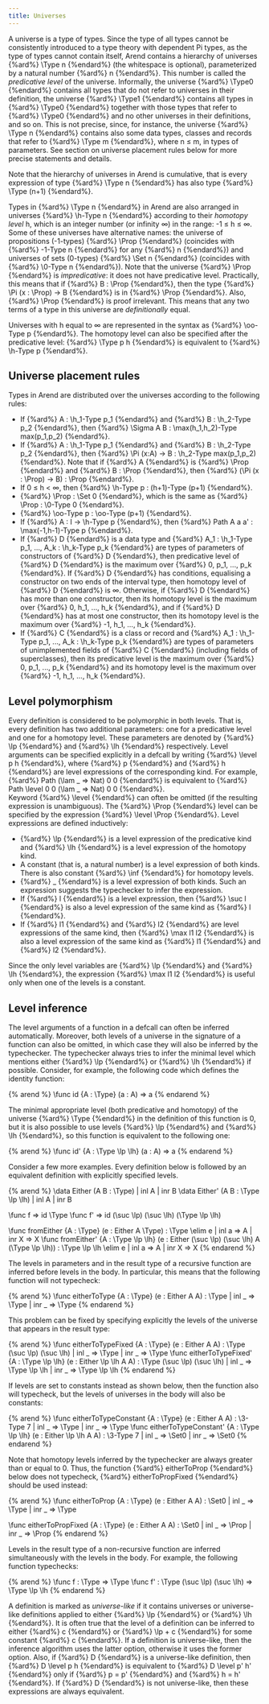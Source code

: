 ```yaml
---
title: Universes
---
```


A universe is a type of types. Since the type of all types cannot be consistently introduced to a type theory
with dependent Pi types, as the type of types cannot contain itself, Arend contains a hierarchy of universes 
{%ard%} \Type n {%endard%} (the whitespace is optional), parameterized by a natural number {%ard%} n {%endard%}. This number is called the 
_predicative level_ of the universe. Informally, the universe {%ard%} \Type0 {%endard%} contains all types that do not refer to universes
in their definition, the universe {%ard%} \Type1 {%endard%} contains all types in {%ard%} \Type0 {%endard%} together with those types that
refer to {%ard%} \Type0 {%endard%} and no other universes in their definitions, and so on. This is not precise, since, for instance, 
the universe {%ard%} \Type n {%endard%} contains also some data types, classes and records that refer to {%ard%} \Type m {%endard%}, where n ≤ m, in types of parameters.
See section on universe placement rules below for more precise statements and details.  
 
Note that the hierarchy of 
universes in Arend is cumulative, that is every expression of type {%ard%} \Type n {%endard%} has also type {%ard%} \Type (n+1) {%endard%}. 

Types in {%ard%} \Type n {%endard%} in Arend are also arranged in universes {%ard%} \h-Type n {%endard%} according to their _homotopy level_ h,
which is an integer number (or infinity ∞) in the range: -1 ≤ h ≤ ∞. 
Some of these universes have alternative names: the universe of propositions (-1-types) {%ard%} \Prop {%endard%} 
(coincides with {%ard%} \-1-Type n {%endard%} for any {%ard%} n {%endard%}) and universes of sets (0-types) {%ard%} \Set n {%endard%} (coincides with {%ard%} \0-Type n {%endard%}). 
Note that the universe {%ard%} \Prop {%endard%} is _impredicative_: it does not have predicative level. Practically, this means that
if {%ard%} B : \Prop {%endard%}, then the type {%ard%} \Pi (x : \Prop) -> B {%endard%} is in {%ard%} \Prop {%endard%}. 
Also, {%ard%} \Prop {%endard%} is proof irrelevant.
This means that any two terms of a type in this universe are _definitionally_ equal.

Universes with h equal to ∞ are represented in the syntax as {%ard%} \oo-Type p {%endard%}. The homotopy level can also be 
specified after the predicative level: {%ard%} \Type p h {%endard%} is equivalent to {%ard%} \h-Type p {%endard%}.   

## Universe placement rules

Types in Arend are distributed over the universes according to the following rules:

* If {%ard%} A : \h_1-Type p_1 {%endard%} and {%ard%} B : \h_2-Type p_2 {%endard%}, then {%ard%} \Sigma A B : \max(h_1,h_2)-Type max(p_1,p_2) {%endard%}.
* If {%ard%} A : \h_1-Type p_1 {%endard%} and {%ard%} B : \h_2-Type p_2 {%endard%}, then {%ard%} \Pi (x:A) -> B : \h_2-Type max(p_1,p_2) {%endard%}.
  Note that if {%ard%} A {%endard%} is {%ard%} \Prop {%endard%} and {%ard%} B : \Prop {%endard%}, then {%ard%} (\Pi (x : \Prop) -> B) : \Prop {%endard%}.
* If 0 ≤ h < ∞, then {%ard%} \h-Type p : \(h+1)-Type (p+1) {%endard%}.
* {%ard%} \Prop : \Set 0 {%endard%}, which is the same as {%ard%} \Prop : \0-Type 0 {%endard%}.
* {%ard%} \oo-Type p : \oo-Type (p+1) {%endard%}.
* If {%ard%} A : I -> \h-Type p {%endard%}, then {%ard%} Path A a a' : \max(-1,h-1)-Type p {%endard%}.
* If {%ard%} D {%endard%} is a data type and {%ard%} A_1 : \h_1-Type p_1, ..., A_k : \h_k-Type p_k {%endard%} are types of parameters
  of constructors of {%ard%} D {%endard%}, then predicative level of {%ard%} D {%endard%} is the maximum over {%ard%} 0, p_1, ..., p_k {%endard%}.
  If {%ard%} D {%endard%} has conditions, equalising a constructor on two ends of the interval type, then homotopy level of 
  {%ard%} D {%endard%} is ∞. Otherwise, if {%ard%} D {%endard%} has more than one constructor, then its homotopy level is
  the maximum over {%ard%} 0, h_1, ..., h_k {%endard%}, and if {%ard%} D {%endard%} has at most one constructor, then its homotopy level
  is the maximum over {%ard%} -1, h_1, ..., h_k {%endard%}.
* If {%ard%} C {%endard%} is a class or record and {%ard%} A_1 : \h_1-Type p_1, ..., A_k : \h_k-Type p_k {%endard%} are types of parameters
  of unimplemented fields of {%ard%} C {%endard%} (including fields of superclasses), then its predicative level is the maximum 
  over {%ard%} 0, p_1, ..., p_k {%endard%} and its homotopy level is the maximum over {%ard%} -1, h_1, ..., h_k {%endard%}.       

## Level polymorphism

Every definition is considered to be polymorphic in both levels.
That is, every definition has two additional parameters: one for a predicative level and one for a homotopy level.
These parameters are denoted by {%ard%} \lp {%endard%} and {%ard%} \lh {%endard%} respectively.
Level arguments can be specified explicitly in a defcall by writing {%ard%} \level p h {%endard%}, where {%ard%} p {%endard%} and {%ard%} h {%endard%} are level expressions of the corresponding kind.
For example, {%ard%} Path (\lam _ => Nat) 0 0 {%endard%} is equivalent to {%ard%} Path \level 0 0 (\lam _ => Nat) 0 0 {%endard%}.  
Keyword {%ard%} \level {%endard%} can often be omitted (if the resulting expression is unambiguous).
The {%ard%} \Prop {%endard%} level can be specified by the expression {%ard%} \level \Prop {%endard%}.
Level expressions are defined inductively:

* {%ard%} \lp {%endard%} is a level expression of the predicative kind and {%ard%} \lh {%endard%} is a level expression of the homotopy kind.
* A constant (that is, a natural number) is a level expression of both kinds. There is also constant {%ard%} \inf {%endard%} for homotopy levels.
* {%ard%} _ {%endard%} is a level expression of both kinds. Such an expression suggests the typechecker to infer the expression.
* If {%ard%} l {%endard%} is a level expression, then {%ard%} \suc l {%endard%} is also a level expression of the same kind as {%ard%} l {%endard%}.
* If {%ard%} l1 {%endard%} and {%ard%} l2 {%endard%} are level expressions of the same kind, then {%ard%} \max l1 l2 {%endard%} is also a level expression of the same kind as {%ard%} l1 {%endard%} and {%ard%} l2 {%endard%}.

Since the only level variables are {%ard%} \lp {%endard%} and {%ard%} \lh {%endard%}, the expression {%ard%} \max l1 l2 {%endard%} is useful only when one of the levels is a constant.

## Level inference

The level arguments of a function in a defcall can often be inferred automatically.
Moreover, both levels of a universe in the signature of a function can also be omitted, in which case they
will also be inferred by the typechecker.
The typechecker always tries to infer the minimal level which mentions either {%ard%} \lp {%endard%} or {%ard%} \lh {%endard%} if possible.
Consider, for example, the following code which defines the identity function:

{% arend %}
\func id {A : \Type} (a : A) => a
{% endarend %}

The minimal appropriate level (both predicative and homotopy) of the universe {%ard%} \Type {%endard%} in the definition of this function is 0,
but it is also possible to use levels {%ard%} \lp {%endard%} and {%ard%} \lh {%endard%}, so this function is equivalent to the following one:

{% arend %}
\func id' {A : \Type \lp \lh} (a : A) => a
{% endarend %}

Consider a few more examples.
Every definition below is followed by an equivalent definition with explicitly specified levels.

{% arend %}
\data Either (A B : \Type) | inl A | inr B
\data Either' (A B : \Type \lp \lh) | inl A | inr B

\func f => id \Type
\func f' => id (\suc \lp) (\suc \lh) (\Type \lp \lh)

\func fromEither {A : \Type} (e : Either A \Type) : \Type \elim e
  | inl a => A
  | inr X => X
\func fromEither' {A : \Type \lp \lh} (e : Either (\suc \lp) (\suc \lh) A (\Type \lp \lh)) : \Type \lp \lh \elim e
  | inl a => A
  | inr X => X
{% endarend %}

The levels in parameters and in the result type of a recursive function are inferred before levels in the body.
In particular, this means that the following function will not typecheck:

{% arend %}
\func eitherToType {A : \Type} (e : Either A A) : \Type
  | inl _ => \Type
  | inr _ => \Type
{% endarend %}

This problem can be fixed by specifying explicitly the levels of the universe that appears in the result type:

{% arend %}
\func eitherToTypeFixed {A : \Type} (e : Either A A) : \Type (\suc \lp) (\suc \lh)
  | inl _ => \Type
  | inr _ => \Type
\func eitherToTypeFixed' {A : \Type \lp \lh} (e : Either \lp \lh A A) : \Type (\suc \lp) (\suc \lh)
  | inl _ => \Type \lp \lh
  | inr _ => \Type \lp \lh
{% endarend %}

If levels are set to constants instead as shown below, then the function also will typecheck,
but the levels of universes in the body will also be constants:

{% arend %}
\func eitherToTypeConstant {A : \Type} (e : Either A A) : \3-Type 7
  | inl _ => \Type
  | inr _ => \Type
\func eitherToTypeConstant' {A : \Type \lp \lh} (e : Either \lp \lh A A) : \3-Type 7
  | inl _ => \Set0
  | inr _ => \Set0
{% endarend %}

Note that homotopy levels inferred by the typechecker are always greater than or equal to 0.
Thus, the function {%ard%} eitherToProp {%endard%} below does not typecheck, {%ard%} eitherToPropFixed {%endard%} should be
used instead:

{% arend %}
\func eitherToProp {A : \Type} (e : Either A A) : \Set0
  | inl _ => \Type
  | inr _ => \Type

\func eitherToPropFixed {A : \Type} (e : Either A A) : \Set0
  | inl _ => \Prop
  | inr _ => \Prop
{% endarend %}

Levels in the result type of a non-recursive function are inferred simultaneously with the
levels in the body.
For example, the following function typechecks:

{% arend %}
\func f : \Type => \Type
\func f' : \Type (\suc \lp) (\suc \lh) => \Type \lp \lh
{% endarend %}

A definition is marked as _universe-like_ if it contains universes or universe-like definitions applied to either {%ard%} \lp {%endard%} or {%ard%} \lh {%endard%}.
It is often true that the level of a definition can be inferred to either {%ard%} c {%endard%} or {%ard%} \lp + c {%endard%} for some constant {%ard%} c {%endard%}.
If a definition is universe-like, then the inference algorithm uses the latter option, otherwise it uses the former option.
Also, if {%ard%} D {%endard%} is a universe-like definition, then {%ard%} D \level p h {%endard%} is equivalent to {%ard%} D \level p' h' {%endard%} only if {%ard%} p = p' {%endard%} and {%ard%} h = h' {%endard%}.
If {%ard%} D {%endard%} is not universe-like, then these expressions are always equivalent.
